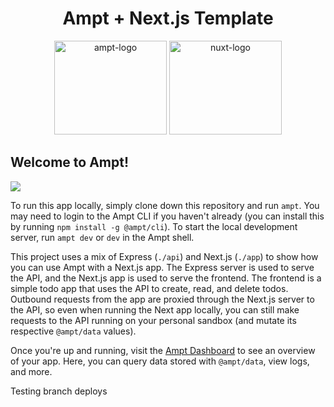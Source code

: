 <p align="center">
    <div width="100%" align="center">
        <h1>Ampt + Next.js Template</h1>
    </div>
    <p align="center">
        <img src="https://ampt.dev/public/templates/ampt-api.svg" alt="ampt-logo" width="180" height="150" />
        <img src="https://ampt.dev/public/templates/nextjs.svg" alt="nuxt-logo" width="180"height="150" />
    </p>
</p>

## Welcome to Ampt!

[<img src="https://getampt.com/button"/>](https://ampt.dev/start?template=nextjs-todos)

To run this app locally, simply clone down this repository and run `ampt`. You may need to login to the Ampt CLI if you haven't already (you can install this by running `npm install -g @ampt/cli`). To start the local development server, run `ampt dev` or `dev` in the Ampt shell.

This project uses a mix of Express (`./api`) and Next.js (`./app`) to show how you can use Ampt with a Next.js app. The Express server is used to serve the API, and the Next.js app is used to serve the frontend. The frontend is a simple todo app that uses the API to create, read, and delete todos. Outbound requests from the app are proxied through the Next.js server to the API, so even when running the Next app locally, you can still make requests to the API running on your personal sandbox (and mutate its respective `@ampt/data` values).

Once you're up and running, visit the [Ampt Dashboard](https://ampt.dev) to see an overview of your app. Here, you can query data stored with `@ampt/data`, view logs, and more.


Testing branch deploys
